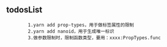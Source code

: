 ## todosList
			1.yarn add prop-types，用于做标签属性的限制
			2.yarn add nanoid，用于生成唯一标识
			3.做参数限制时，限制函数类型，要用：xxxx:PropTypes.func